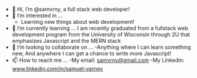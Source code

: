 - 👋 Hi, I’m @samvrny, a full stack web developer!
- 👀 I’m interested in ...
  - Learning new things about web development!
- 🌱 I’m currently learning ...
  I am recently graduated from a fullstack web development program from the University of Wisconsin through 2U that emphasizes Javascript and the MERN stack
- 💞️ I’m looking to collaborate on ...
  -Anything where I can learn something new, And anywhere I can get a chance to write more Javascript!
- 📫 How to reach me ...
  -My email: samvrny@gmail.com
  -My Linkedin: www.linkedin.com/in/samuel-varney






<!---
samvrny/samvrny is a ✨ special ✨ repository because its `README.md` (this file) appears on your GitHub profile.
You can click the Preview link to take a look at your changes.
--->
